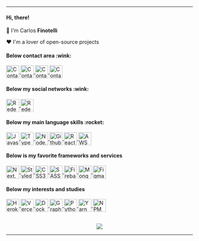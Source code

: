 
---
<div>
    
<h4>Hi, there!</h4>

:muscle:  I'm Carlos <strong>Finotelli</strong>

:heart:  I'm a lover of open-source projects
    
</div>
   
<div>
    
<h4>Below contact area  :wink:</h4>

<a href="https://discordapp.com/users/733724313550717038" target="_blank">
  <img align="center" src="https://cdn.icon-icons.com/icons2/2108/PNG/512/discord_icon_130958.png" alt="Contato Discord - Finotelli" height="35" width="35" />
</a>

<a href="https://api.whatsapp.com/send?phone=5511958331748" target="_blank">
  <img align="center" src="https://cdn.icon-icons.com/icons2/555/PNG/512/whatsapp_icon-icons.com_53606.png" alt="Contato Whatsapp - Finotelli" height="35" width="35" />
</a>

<a href="https://t.me/FinotelliCarlos" target="_blank">
  <img align="center" src="https://cdn.icon-icons.com/icons2/555/PNG/512/telegram_icon-icons.com_53603.png" alt="Contato Telegram - Finotelli" height="35" width="35" />
</a>

<a href="mailto:carlos.finotelli@outlook.com" target="_blank">
  <img align="center" src="https://cdn.icon-icons.com/icons2/699/PNG/512/outlook_icon-icons.com_61644.png" alt="Contato E-mail - Finotelli" height="35" width="35" />
</a>

<h4>Below my social networks  :wink:</h4>

<a href="https://linkedin.com/in/finotellicarlos" target="blank">
    <img align="center" src="https://cdn.icon-icons.com/icons2/1099/PNG/512/1485482199-linkedin_78667.png" alt="Rede Social Linkedin - Finotelli" height="35" width="35" />
</a>

<a href="https://app.rocketseat.com.br/me/finotellicarlos" target="blank">
  <img align="center" src="https://cdn-images-1.medium.com/max/184/1*TkXVfLTwsHdwpUEjGzdi9w@2x.jpeg" alt="Rede Social Comunidade Rocketseat - Finotelli" height="35" width="35" />
</a>

<br>

<h4>Below my main language skills :rocket:</h4>

<a href="https://www.javascript.com/" target="_blank">
 <img align="center" src="https://cdn.icon-icons.com/icons2/2108/PNG/512/javascript_icon_130900.png" alt="Javascript" height="35" width="35" />
</a>
    
<a href="https://www.typescriptlang.org/" target="_blank">
 <img align="center" src="https://upload.wikimedia.org/wikipedia/commons/thumb/4/4c/Typescript_logo_2020.svg/1200px-Typescript_logo_2020.svg.png" alt="Typescript" height="35" width="35" />
</a>

<a href="https://nodejs.org/en/about/" target="_blank">
 <img align="center" src="https://cdn.icon-icons.com/icons2/2107/PNG/512/file_type_node_icon_130301.png" alt="Node.Js" height="35" width="35" />
</a>
        
<a href="https://github.com/features/actions" target="_blank">
 <img align="center" src="https://avatars.githubusercontent.com/u/44036562?s=280&v=4" alt="Github Actions" height="35" width="35" />
</a>
    
<a href="https://pt-br.reactjs.org/" target="_blank">
 <img align="center" src="https://cdn.icon-icons.com/icons2/2415/PNG/512/react_original_logo_icon_146374.png" alt="React and React-Native" height="35" width="35" />
</a>
    
<a href="https://aws.amazon.com/" target="_blank">
 <img align="center" src="https://cdn.icon-icons.com/icons2/2407/PNG/512/aws_icon_146074.png" alt="AWS - Amazon Web Services" height="35" width="35" />
</a>
    
<h4>Below is my favorite frameworks and services</h4>

<a href="https://nextjs.org" target="_blank">
    <img align="center" src="https://cdn.worldvectorlogo.com/logos/next-js.svg" alt="Next.Js / React.Js" height="35" width="35" />
</a>

<a href="https://styled-components.com/" target="_blank">
    <img align="center" src="https://cdn.icon-icons.com/icons2/2107/PNG/128/file_type_styled_icon_130142.png" alt="Styled Components" height="35" width="35" />
</a>

<a href="https://css-tricks.com/" target="_blank">
    <img align="center" src="https://cdn.icon-icons.com/icons2/2107/PNG/512/file_type_css_icon_130661.png" alt="CSS3" height="35" width="35" />
</a>
    
<a href="https://sass-lang.com/" target="_blank">
    <img align="center" src="https://cdn.icon-icons.com/icons2/2107/PNG/512/file_type_sass_icon_130182.png" alt="SASS" height="35" width="35" />
</a>
    
<a href="https://firebase.google.com/" target="_blank">
    <img align="center" src="https://cdn.icon-icons.com/icons2/691/PNG/512/google_firebase_icon-icons.com_61475.png" alt="Firebase" height="35" width="35" />
</a>
    
<a href="https://www.mongodb.com/" target="_blank">
    <img align="center" src="https://cdn.icon-icons.com/icons2/2415/PNG/512/mongodb_original_wordmark_logo_icon_146425.png" alt="MongoDB" height="35" width="35" />
</a>
    
<a href="https://www.figma.com/" target="_blank">
    <img align="center" src="https://cdn.icon-icons.com/icons2/2699/PNG/512/figma_logo_icon_170157.png" alt="Figma" height="35" width="35" />
</a>
    
<h4>Below my interests and studies</h4>
     

<a href="https://www.heroku.com/" target="_blank">
    <img align="center" src="https://cdn.icon-icons.com/icons2/2108/PNG/512/heroku_icon_130912.png" alt="Heroku" height="35" width="35" />
</a>

<a href="https://vercel.com/" target="_blank">
    <img align="center" src="https://pipedream.com/s.v0/app_1xohRm/logo/orig" alt="Vercel" height="35" width="35" />
</a>
<a href="https://www.docker.com/" target="_blank">
    <img align="center" src="https://cdn.icon-icons.com/icons2/2107/PNG/512/file_type_docker_icon_130643.png" alt="Docker" height="35" width="35" />
</a>
<a href="https://graphql.org/" target="_blank">
    <img align="center" src="https://graphql.org/img/logo.svg" alt="GraphQL" height="35" width="35" />
</a>
<a href="https://www.python.org/" target="_blank">
    <img align="center" src="https://cdn.icon-icons.com/icons2/1508/PNG/512/python_104451.png" alt="Python" height="35" width="35" />
</a>
<a href="https://yarnpkg.com/" target="_blank">
    <img align="center" src="https://cdn.icon-icons.com/icons2/2415/PNG/512/yarn_original_wordmark_logo_icon_146288.png" alt="Yarn" height="35" width="35" />
</a>
<a href="https://www.npmjs.com/" target="_blank">
    <img align="center" src="https://cdn.icon-icons.com/icons2/2415/PNG/512/npm_original_wordmark_logo_icon_146402.png" alt="NPM" height="35" width="35" />
</a>

</div>

<br>

<div>
    <p align="center">
     <a href="http://www.github.com/finotellicarlos">
      <img src="https://github-readme-streak-stats.herokuapp.com/?user=finotellicarlos&stroke=ffffff&background=1d3557&ring=d62828&fire=d62828&currStreakNum=ffffff&currStreakLabel=d62828&sideNums=d62828&sideLabels=ffffff&dates=ffffff&hide_border=true" />
     </a>
    </p>
</div>
    
---
    
